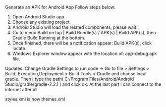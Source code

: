 Generate an APK for Android App
Follow steps below:
 1. Open Android Studio app.
 2. Choose any existing project.
 3. Android Studio will load the related components, please wait.
 4. Go to menu Build on top | Build Bundle(s) / APK(s) | Build APK(s), then Gradle Build Running at the
 bottom.
 5.  Once finished, there will be a notification appear: Build APK(s), click locate.
 6. Windows Explorer window appear with the location of: app-debug.apk file.



Updates:
Change Gradle Settings to run code -> Go to file > Settings > Build, Execution,Deployment > Build Tools > Gradle and choose local gradle. Then I type the path( C:/Program Files/Android/Android Studio/gradle/gradle-2.2.1 ) and click ok. At the last part I can connect to the internet after all.

styles.xml is now themes.xml
